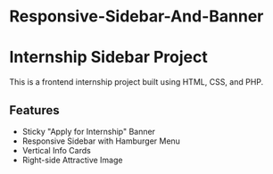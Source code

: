 # Responsive-Sidebar-And-Banner
# Internship Sidebar Project

This is a frontend internship project built using HTML, CSS, and PHP.

## Features
-  Sticky "Apply for Internship" Banner
-  Responsive Sidebar with Hamburger Menu
-  Vertical Info Cards
-  Right-side Attractive Image
